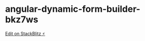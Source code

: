 # angular-dynamic-form-builder-bkz7ws

[Edit on StackBlitz ⚡️](https://stackblitz.com/edit/angular-dynamic-form-builder-bkz7ws)